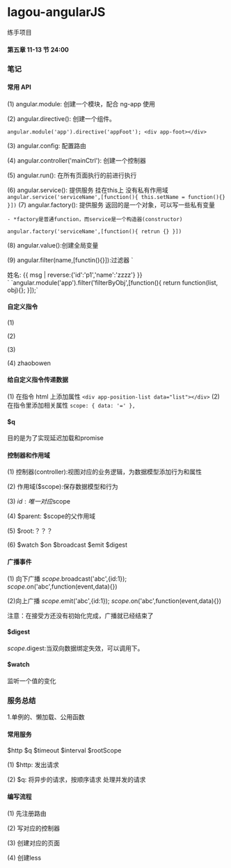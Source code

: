 # lagou-angularJS

练手项目

#### 第五章 11-13 节 24:00

### 笔记

#### 常用 API

(1) angular.module: 创建一个模块，配合 ng-app 使用

(2) angular.directive(): 创建一个组件。

`angular.module('app').directive('appFoot'); <div app-foot></div>`

(3) angular.config: 配置路由

(4) angular.controller('mainCtrl'): 创建一个控制器

(5) angular.run(): 在所有页面执行的前进行执行

(6) angular.service(): 提供服务 挂在this上 没有私有作用域
`angular.service('serviceName',[function(){
    this.setName = function(){}
}])`
(7) angular.factory(): 提供服务 返回的是一个对象，可以写一些私有变量

    - *factory是普通function，而service是一个构造器(constructor)

`angular.factory('serviceName',[function(){
    retrun {}
}])`

(8) angular.value():创建全局变量

(9) angular.filter(name,[functin(){}]):过滤器
`
<div ng-app="myApp" ng-controller="myCtrl">
姓名: {{ msg | reverse:{'id':'p1','name':'zzzz'} }}
</div>
`
`angular.module('app').filter('filterByObj',[function(){
    return function(list, obj){};
}]);`

#### 自定义指令

(1) <my-dir></my-dir>

(2) <span my-dir></span>

(3) <!-- directtive: my-dir -->

(4) <span class="my-dir">zhaobowen</span>

#### 给自定义指令传递数据

(1) 在指令 html 上添加属性
`<div app-position-list data="list"></div>`
(2) 在指令里添加相关属性
`scope: { data: '=' },`

#### $q

目的是为了实现延迟加载和promise

#### 控制器和作用域

(1) 控制器(controller):视图对应的业务逻辑，为数据模型添加行为和属性

(2) 作用域($scope):保存数据模型和行为

(3) $id: 唯一对应$scope

(4) $parent: $scope的父作用域

(5) $root:？？？

(6) $watch $on $broadcast $emit $digest

#### 广播事件

(1) 向下广播
$scope.$broadcast('abc',{id:1});
$scope.$on('abc',function(event,data){})

(2)向上广播
$scope.$emit('abc',{id:1});
$scope.$on('abc',function(event,data){})

注意：在接受方还没有初始化完成，广播就已经结束了

#### $digest

$scope.$digest:当双向数据绑定失效，可以调用下。

#### $watch

监听一个值的变化

### 服务总结

1.单例的、懒加载、公用函数

#### 常用服务

$http $q $timeout $interval $rootScope

(1) $http: 发出请求

(2) $q: 将异步的请求，按顺序请求 处理并发的请求

#### 编写流程

(1) 先注册路由

(2) 写对应的控制器

(3) 创建对应的页面

(4) 创建less
